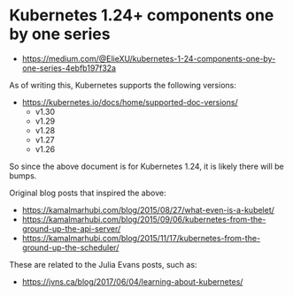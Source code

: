 # Kubernetes 1.24+ components one by one series

- https://medium.com/@ElieXU/kubernetes-1-24-components-one-by-one-series-4ebfb197f32a 

As of writing this, Kubernetes supports the following versions:
- https://kubernetes.io/docs/home/supported-doc-versions/
    - v1.30 
    - v1.29 
    - v1.28 
    - v1.27 
    - v1.26

So since the above document is for Kubernetes 1.24, it is likely there will be bumps.

Original blog posts that inspired the above:

- https://kamalmarhubi.com/blog/2015/08/27/what-even-is-a-kubelet/
- https://kamalmarhubi.com/blog/2015/09/06/kubernetes-from-the-ground-up-the-api-server/
- https://kamalmarhubi.com/blog/2015/11/17/kubernetes-from-the-ground-up-the-scheduler/

These are related to the Julia Evans posts, such as:
- https://jvns.ca/blog/2017/06/04/learning-about-kubernetes/

